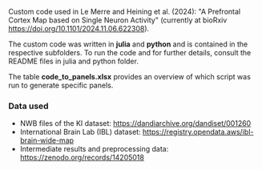 Custom code used in Le Merre and Heining et al. (2024): "A Prefrontal Cortex Map based on Single Neuron Activity" (currently at bioRxiv https://doi.org/10.1101/2024.11.06.622308).

The custom code was written in **julia** and **python** and is contained in the respective subfolders. 
To run the code and for further details, consult the README files in julia and python folder.

The table **code_to_panels.xlsx** provides an overview of which script was run to generate specific panels.


### Data used

- NWB files of the KI dataset: https://dandiarchive.org/dandiset/001260
- International Brain Lab (IBL) dataset: https://registry.opendata.aws/ibl-brain-wide-map
- Intermediate results and preprocessing data: https://zenodo.org/records/14205018
